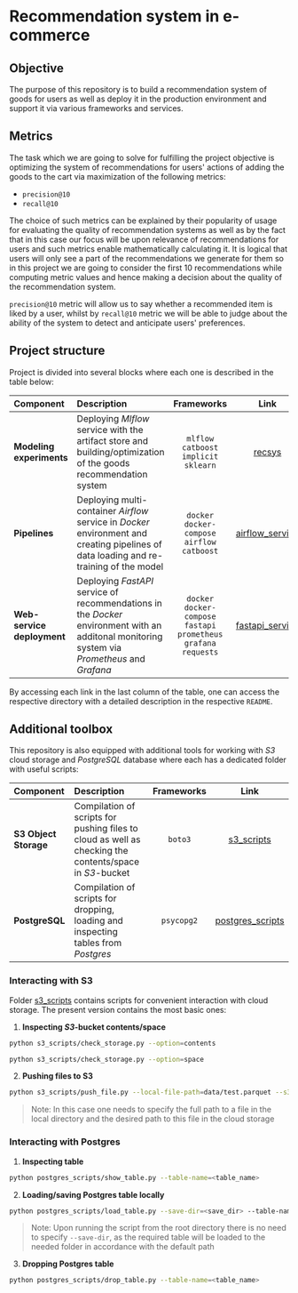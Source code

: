 # Recommendation system in e-commerce

## Objective

The purpose of this repository is to build a recommendation system of goods for users as well as deploy it in the production environment and support it via various frameworks and services.


## Metrics

The task which we are going to solve for fulfilling the project objective is optimizing the system of recommendations for users' actions of adding the goods to the cart via maximization of the following metrics:

* `precision@10`
* `recall@10`

The choice of such metrics can be explained by their popularity of usage for evaluating the quality of recommendation systems as well as by the fact that in this case our focus will be upon relevance of recommendations for users and such metrics enable mathematically calculating it. It is logical that users will only see a part of the recommendations we generate for them so in this project we are going to consider the first 10 recommendations while computing metric values and hence making a decision about the quality of the recommendation system.

`precision@10` metric will allow us to say whether a recommended item is liked by a user, whilst by `recall@10` metric we will be able to judge about the ability of the system to detect and anticipate users' preferences.

## Project structure

Project is divided into several blocks where each one is described in the table below:

| Component | Description | Frameworks | Link    |
| :---   | :--- | :---: | :---: |
| **Modeling experiments** | Deploying *Mlflow* service with the artifact store and building/optimization of the goods recommendation system | `mlflow` `catboost` `implicit` `sklearn`| [recsys](./recsys/) |
| **Pipelines** | Deploying multi-container *Airflow* service in *Docker* environment and creating pipelines of data loading and re-training of the model | `docker` `docker-compose` `airflow` `catboost` | [airflow_service](./airflow_service/) |
| **Web-service deployment** | Deploying *FastAPI* service of recommendations in the *Docker* environment with an additonal monitoring system via *Prometheus* and *Grafana* | `docker` `docker-compose` `fastapi` `prometheus` `grafana` `requests`| [fastapi_service](./fastapi_service/) |

By accessing each link in the last column of the table, one can access the respective directory with a detailed description in the respective `README`.

## Additional toolbox

This repository is also equipped with additional tools for working with *S3* cloud storage and *PostgreSQL* database where each has a dedicated folder with useful scripts:

| Component | Description | Frameworks | Link    |
| :---   | :--- | :---: | :---: |
| **S3 Object Storage** | Compilation of scripts for pushing files to cloud as well as checking the contents/space in *S3*-bucket | `boto3` | [s3_scripts](./s3_scripts/) |
| **PostgreSQL** | Compilation of scripts for dropping, loading and inspecting tables from *Postgres* | `psycopg2` | [postgres_scripts](./postgres_scripts/) |

### Interacting with S3

Folder [s3_scripts](./s3_scripts/) contains scripts for convenient interaction with cloud storage. The present version contains the most basic ones:

1. **Inspecting *S3*-bucket contents/space**

```bash
python s3_scripts/check_storage.py --option=contents
```

```bash
python s3_scripts/check_storage.py --option=space
```

2. **Pushing files to S3**

```bash
python s3_scripts/push_file.py --local-file-path=data/test.parquet --s3-file-path=recsys/test/test.parquet
```

>Note: In this case one needs to specify the full path to a file in the local directory and the desired path to this file in the cloud storage

### Interacting with Postgres

1. **Inspecting table**

```bash
python postgres_scripts/show_table.py --table-name=<table_name>
```

2. **Loading/saving Postgres table locally**

```bash
python postgres_scripts/load_table.py --save-dir=<save_dir> --table-name=<table_name>
```

>Note: Upon running the script from the root directory there is no need to specify `--save-dir`, as the required table will be loaded to the needed folder in accordance with the default path

3. **Dropping Postgres table**

```bash
python postgres_scripts/drop_table.py --table-name=<table_name>
```
